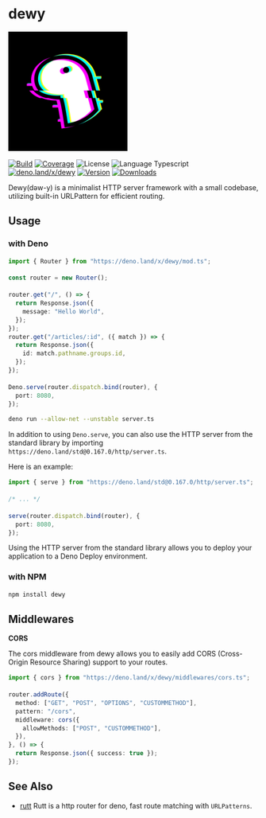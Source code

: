 # dewy

<a href="https://github.com/denostack"><img src="https://raw.githubusercontent.com/denostack/images/main/logo.svg" width="240" /></a>

<p>
  <a href="https://github.com/denostack/dewy/actions"><img alt="Build" src="https://img.shields.io/github/actions/workflow/status/denostack/dewy/ci.yml?branch=main&logo=github&style=flat-square" /></a>
  <a href="https://codecov.io/gh/denostack/dewy"><img alt="Coverage" src="https://img.shields.io/codecov/c/gh/denostack/dewy?style=flat-square" /></a>
  <img alt="License" src="https://img.shields.io/npm/l/dewy.svg?style=flat-square" />
  <img alt="Language Typescript" src="https://img.shields.io/badge/language-Typescript-007acc.svg?style=flat-square" />
  <br />
  <a href="https://deno.land/x/dewy"><img alt="deno.land/x/dewy" src="https://img.shields.io/badge/dynamic/json?url=https://api.github.com/repos/denostack/dewy/tags&query=$[0].name&display_name=tag&label=deno.land/x/dewy@&style=flat-square&logo=deno&labelColor=000&color=777" /></a>
  <a href="https://www.npmjs.com/package/dewy"><img alt="Version" src="https://img.shields.io/npm/v/dewy.svg?style=flat-square&logo=npm" /></a>
  <a href="https://npmcharts.com/compare/dewy?minimal=true"><img alt="Downloads" src="https://img.shields.io/npm/dt/dewy.svg?style=flat-square" /></a>
</p>

Dewy(dǝw-y) is a minimalist HTTP server framework with a small codebase,
utilizing built-in URLPattern for efficient routing.

## Usage

### with Deno

```ts
import { Router } from "https://deno.land/x/dewy/mod.ts";

const router = new Router();

router.get("/", () => {
  return Response.json({
    message: "Hello World",
  });
});
router.get("/articles/:id", ({ match }) => {
  return Response.json({
    id: match.pathname.groups.id,
  });
});

Deno.serve(router.dispatch.bind(router), {
  port: 8080,
});
```

```bash
deno run --allow-net --unstable server.ts
```

In addition to using `Deno.serve`, you can also use the HTTP server from the
standard library by importing `https://deno.land/std@0.167.0/http/server.ts`.

Here is an example:

```ts
import { serve } from "https://deno.land/std@0.167.0/http/server.ts";

/* ... */

serve(router.dispatch.bind(router), {
  port: 8080,
});
```

Using the HTTP server from the standard library allows you to deploy your
application to a Deno Deploy environment.

### with NPM

```bash
npm install dewy
```

## Middlewares

**CORS**

The cors middleware from dewy allows you to easily add CORS (Cross-Origin
Resource Sharing) support to your routes.

```ts
import { cors } from "https://deno.land/x/dewy/middlewares/cors.ts";

router.addRoute({
  method: ["GET", "POST", "OPTIONS", "CUSTOMMETHOD"],
  pattern: "/cors",
  middleware: cors({
    allowMethods: ["POST", "CUSTOMMETHOD"],
  }),
}, () => {
  return Response.json({ success: true });
});
```

## See Also

- [rutt](https://github.com/denosaurs/rutt) Rutt is a http router for deno, fast
  route matching with `URLPatterns`.
